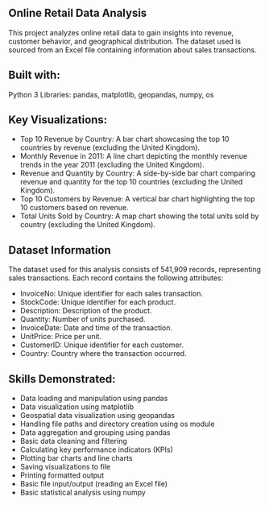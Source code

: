 ## Online Retail Data Analysis
This project analyzes online retail data to gain insights into revenue, customer behavior, and geographical distribution. The dataset used is sourced from an Excel file containing information about sales transactions.

## Built with:
Python 3
Libraries: pandas, matplotlib, geopandas, numpy, os

## Key Visualizations:
* Top 10 Revenue by Country: A bar chart showcasing the top 10 countries by revenue (excluding the United Kingdom).
* Monthly Revenue in 2011: A line chart depicting the monthly revenue trends in the year 2011 (excluding the United Kingdom).
* Revenue and Quantity by Country: A side-by-side bar chart comparing revenue and quantity for the top 10 countries (excluding the United Kingdom).
* Top 10 Customers by Revenue: A vertical bar chart highlighting the top 10 customers based on revenue.
* Total Units Sold by Country: A map chart showing the total units sold by country (excluding the United Kingdom).

## Dataset Information
The dataset used for this analysis consists of 541,909 records, representing sales transactions. Each record contains the following attributes:

* InvoiceNo: Unique identifier for each sales transaction.
* StockCode: Unique identifier for each product.
* Description: Description of the product.
* Quantity: Number of units purchased.
* InvoiceDate: Date and time of the transaction.
* UnitPrice: Price per unit.
* CustomerID: Unique identifier for each customer.
* Country: Country where the transaction occurred.

## Skills Demonstrated:
* Data loading and manipulation using pandas
* Data visualization using matplotlib
* Geospatial data visualization using geopandas
* Handling file paths and directory creation using os module
* Data aggregation and grouping using pandas
* Basic data cleaning and filtering
* Calculating key performance indicators (KPIs)
* Plotting bar charts and line charts
* Saving visualizations to file
* Printing formatted output
* Basic file input/output (reading an Excel file)
* Basic statistical analysis using numpy
